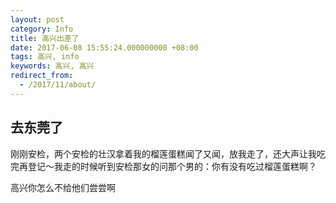 ```yaml
---
layout: post
category: Info
title: 高兴出差了
date: 2017-06-08 15:55:24.000000000 +08:00
tags: 高兴, info
keywords: 高兴, 高兴
redirect_from:
  - /2017/11/about/
---
```


## 去东莞了
刚刚安检，两个安检的壮汉拿着我的榴莲蛋糕闻了又闻，放我走了，还大声让我吃完再登记～我走的时候听到安检那女的问那个男的：你有没有吃过榴莲蛋糕啊？

高兴你怎么不给他们尝尝啊

